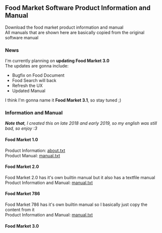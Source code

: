 ## Food Market Software Product Information and Manual

Download the food market product information and manual  
All manuals that are shown here are basically copied from the original software manual 

### News
I'm currently planning on **updating Food Market 3.0**  
The updates are gonna include:  
  - Bugfix on Food Document
  - Food Search will back
  - Refresh the UX
  - Updated Manual
  
I think I'm gonna name it **Food Market 3.1**, so stay tuned ;)  

### Information and Manual

***Note that**, I created this on late 2018 and early 2019, so my english was still bad, so enjoy :3*

#### Food Market 1.0
Product Information: [about.txt](https://raw.githubusercontent.com/daffarahman/food-market/gh-pages/docs/1.0/about.txt)  
Product Manual: [manual.txt](https://raw.githubusercontent.com/daffarahman/food-market/gh-pages/docs/1.0/manual.txt)  

#### Food Market 2.0
Food Market 2.0 has it's own builtin manual but it also has a textfile manual  
Product Information and Manual: [manual.txt](https://raw.githubusercontent.com/daffarahman/food-market/gh-pages/docs/2.0/manual.txt)  

#### Food Market 786
Food Market 786 has it's own builtin manual so I basically just copy the content from it  
Product Information and Manual: [manual.txt](https://raw.githubusercontent.com/daffarahman/food-market/gh-pages/docs/786/manual.txt)

#### Food Market 3.0
